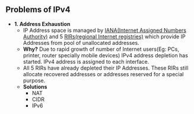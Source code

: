 ## Problems of IPv4
- **1. Address Exhaustion**
  - IP Address space is managed by [IANA(Internet Assigned Numbers Authority)](https://en.wikipedia.org/wiki/Internet_Assigned_Numbers_Authority) and 5 [RIRs(regional Internet registries)](https://en.wikipedia.org/wiki/Regional_Internet_registry) which provide IP Addresses from pool of unallocated addresses.
  - **Why?** Due to rapid growth of number of Internet users(Eg: PCs, printer, router specially mobile devices) IPv4 address depletion has started. IPv4 address is assigned to each interface.
  - All 5 RIRs have already depleted their IP Addresses. These RIRs still allocate recovered addresses or addresses reserved for a special purpose.
  - **Solutions**
    - NAT
    - CIDR
    - IPv6
